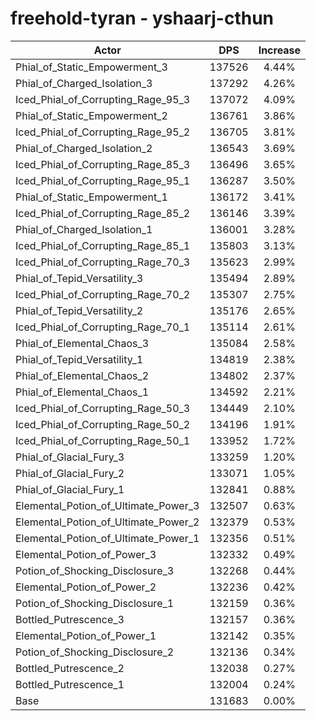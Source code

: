 # freehold-tyran - yshaarj-cthun
| Actor | DPS | Increase |
|---|:---:|:---:|
|Phial_of_Static_Empowerment_3|137526|4.44%|
|Phial_of_Charged_Isolation_3|137292|4.26%|
|Iced_Phial_of_Corrupting_Rage_95_3|137072|4.09%|
|Phial_of_Static_Empowerment_2|136761|3.86%|
|Iced_Phial_of_Corrupting_Rage_95_2|136705|3.81%|
|Phial_of_Charged_Isolation_2|136543|3.69%|
|Iced_Phial_of_Corrupting_Rage_85_3|136496|3.65%|
|Iced_Phial_of_Corrupting_Rage_95_1|136287|3.50%|
|Phial_of_Static_Empowerment_1|136172|3.41%|
|Iced_Phial_of_Corrupting_Rage_85_2|136146|3.39%|
|Phial_of_Charged_Isolation_1|136001|3.28%|
|Iced_Phial_of_Corrupting_Rage_85_1|135803|3.13%|
|Iced_Phial_of_Corrupting_Rage_70_3|135623|2.99%|
|Phial_of_Tepid_Versatility_3|135494|2.89%|
|Iced_Phial_of_Corrupting_Rage_70_2|135307|2.75%|
|Phial_of_Tepid_Versatility_2|135176|2.65%|
|Iced_Phial_of_Corrupting_Rage_70_1|135114|2.61%|
|Phial_of_Elemental_Chaos_3|135084|2.58%|
|Phial_of_Tepid_Versatility_1|134819|2.38%|
|Phial_of_Elemental_Chaos_2|134802|2.37%|
|Phial_of_Elemental_Chaos_1|134592|2.21%|
|Iced_Phial_of_Corrupting_Rage_50_3|134449|2.10%|
|Iced_Phial_of_Corrupting_Rage_50_2|134196|1.91%|
|Iced_Phial_of_Corrupting_Rage_50_1|133952|1.72%|
|Phial_of_Glacial_Fury_3|133259|1.20%|
|Phial_of_Glacial_Fury_2|133071|1.05%|
|Phial_of_Glacial_Fury_1|132841|0.88%|
|Elemental_Potion_of_Ultimate_Power_3|132507|0.63%|
|Elemental_Potion_of_Ultimate_Power_2|132379|0.53%|
|Elemental_Potion_of_Ultimate_Power_1|132356|0.51%|
|Elemental_Potion_of_Power_3|132332|0.49%|
|Potion_of_Shocking_Disclosure_3|132268|0.44%|
|Elemental_Potion_of_Power_2|132236|0.42%|
|Potion_of_Shocking_Disclosure_1|132159|0.36%|
|Bottled_Putrescence_3|132157|0.36%|
|Elemental_Potion_of_Power_1|132142|0.35%|
|Potion_of_Shocking_Disclosure_2|132136|0.34%|
|Bottled_Putrescence_2|132038|0.27%|
|Bottled_Putrescence_1|132004|0.24%|
|Base|131683|0.00%|
